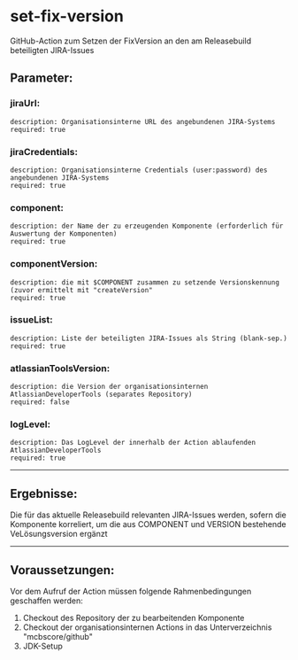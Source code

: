 # set-fix-version

GitHub-Action zum Setzen der FixVersion an den am Releasebuild beteiligten JIRA-Issues

## Parameter:
  ### jiraUrl:  
    description: Organisationsinterne URL des angebundenen JIRA-Systems  
    required: true
  ### jiraCredentials:  
    description: Organisationsinterne Credentials (user:password) des angebundenen JIRA-Systems  
    required: true  
  ### component:    
    description: der Name der zu erzeugenden Komponente (erforderlich für Auswertung der Komponenten)  
    required: true  
  ### componentVersion:  
    description: die mit $COMPONENT zusammen zu setzende Versionskennung (zuvor ermittelt mit "createVersion"
    required: true  
  ### issueList:
    description: Liste der beteiligten JIRA-Issues als String (blank-sep.)
    required: true
  ### atlassianToolsVersion:  
    description: die Version der organisationsinternen AtlassianDeveloperTools (separates Repository)  
    required: false  
  ### logLevel:  
    description: Das LogLevel der innerhalb der Action ablaufenden AtlassianDeveloperTools  
    required: true  

---

## Ergebnisse:
Die für das aktuelle Releasebuild relevanten JIRA-Issues werden, sofern die Komponente korreliert, um die aus COMPONENT und VERSION bestehende VeLösungsversion ergänzt

---

## Voraussetzungen:
Vor dem Aufruf der Action müssen folgende Rahmenbedingungen geschaffen werden:
1. Checkout des Repository der zu bearbeitenden Komponente
2. Checkout der organisationsinternen Actions in das Unterverzeichnis "mcbscore/github"
3. JDK-Setup
